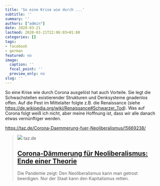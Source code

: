 ```yaml
---
title: 'So eine Krise wie durch ...'
subtitle: ''
summary: ''
authors: ["admin"]
date: 2020-03-21
lastmod: 2020-03-21T22:06:03+01:00
categories: []
tags:
- facebook
- german
featured: no
image:
  caption: ''
  focal_point: ''
  preview_only: no
slug: ''
---
```

So eine Krise wie durch Corona ausgelöst hat auch Vorteile. Sie legt die Schwachstellen existierender Strukturen und Denksysteme gnadenlos offen. Auf die Pest im Mittelalter folgte z.B. die Renaissance (siehe https://de.wikipedia.org/wiki/Renaissance#Schwarzer_Tod). Was auf Corona folgt weiß ich nicht, aber meine Hoffnung ist, dass wir alle danach etwas vernünftiger werden. 

https://taz.de/Corona-Daemmerung-fuer-Neoliberalismus/!5669238/
> [![](https://taz.de/picture/4044609/948/dax-corona-neoliberalismus-kapitalismusjpeg-1.jpeg)](https://taz.de/Corona-Daemmerung-fuer-Neoliberalismus/!5669238/)
> taz.de
> ## [Corona-Dämmerung für Neoliberalismus: Ende einer Theorie](https://taz.de/Corona-Daemmerung-fuer-Neoliberalismus/!5669238/)
>
>Die Pandemie zeigt: Den Neoliberalismus kann man getrost beerdigen. Nur der Staat kann den Kapitalismus retten.


